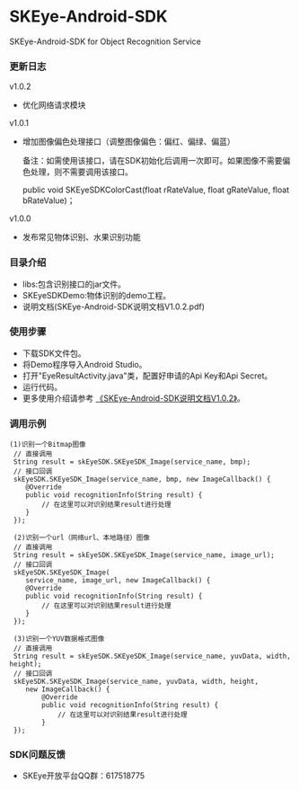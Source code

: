 # SKEye-Android-SDK
SKEye-Android-SDK for Object Recognition Service 
###  更新日志
v1.0.2
- 优化网络请求模块


v1.0.1
- 增加图像偏色处理接口（调整图像偏色：偏红、偏绿、偏蓝）
  
  备注：如需使用该接口，请在SDK初始化后调用一次即可。如果图像不需要偏色处理，则不需要调用该接口。

   public void SKEyeSDKColorCast(float rRateValue, float gRateValue, 
        float bRateValue)；


v1.0.0
- 发布常见物体识别、水果识别功能
###  目录介绍
- libs:包含识别接口的jar文件。
- SKEyeSDKDemo:物体识别的demo工程。
- 说明文档(SKEye-Android-SDK说明文档V1.0.2.pdf)
###  使用步骤
- 下载SDK文件包。
- 将Demo程序导入Android Studio。
- 打开"EyeResultActivity.java"类，配置好申请的Api Key和Api Secret。
- 运行代码。
- 更多使用介绍请参考 [《SKEye-Android-SDK说明文档V1.0.2》](https://github.com/interjoy/SKEye-Android-SDK/blob/master/SKEye-Android-SDK%E8%AF%B4%E6%98%8E%E6%96%87%E6%A1%A3V1.0.2.pdf)。
###  调用示例
```
(1)识别一个Bitmap图像
 // 直接调用 
 String result = skEyeSDK.SKEyeSDK_Image(service_name, bmp);
 // 接口回调 
 skEyeSDK.SKEyeSDK_Image(service_name, bmp, new ImageCallback() {
    @Override
    public void recognitionInfo(String result) {
        // 在这里可以对识别结果result进行处理
    } 
 });
 
 (2)识别一个url（网络url、本地路径）图像
 // 直接调用 
 String result = skEyeSDK.SKEyeSDK_Image(service_name, image_url); 
 // 接口回调 
 skEyeSDK.SKEyeSDK_Image(
    service_name, image_url, new ImageCallback() { 
    @Override 
    public void recognitionInfo(String result) {
        // 在这里可以对识别结果result进行处理
    }
 });
 
 (3)识别一个YUV数据格式图像
 // 直接调用 
 String result = skEyeSDK.SKEyeSDK_Image(service_name, yuvData, width, height);
 // 接口回调
 skEyeSDK.SKEyeSDK_Image(service_name, yuvData, width, height,
    new ImageCallback() { 
        @Override 
        public void recognitionInfo(String result) {
            // 在这里可以对识别结果result进行处理
        }
 });

```
###  SDK问题反馈
- SKEye开放平台QQ群：617518775
